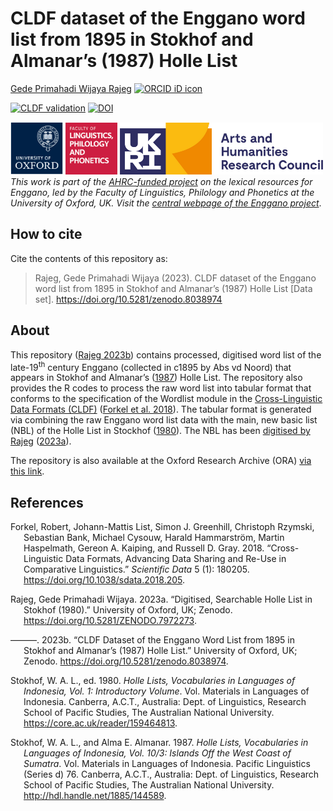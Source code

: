CLDF dataset of the Enggano word list from 1895 in Stokhof and Almanar’s
(1987) Holle List
================
[Gede Primahadi Wijaya
Rajeg](https://www.ling-phil.ox.ac.uk/people/gede-rajeg)
<a itemprop="sameAs" content="https://orcid.org/0000-0002-2047-8621" href="https://orcid.org/0000-0002-2047-8621" target="orcid.widget" rel="noopener noreferrer" style="vertical-align:top;"><img src="https://orcid.org/sites/default/files/images/orcid_16x16.png" style="width:1em;margin-right:.5em;" alt="ORCID iD icon"></a>

<!-- README.md is generated from README.Rmd. Please edit that file -->
<!-- badges: start -->

[![CLDF
validation](https://github.com/engganolang/holle-list-enggano-1895/workflows/CLDF-validation/badge.svg)](https://github.com/engganolang/holle-list-enggano-1895/actions?query=workflow%3ACLDF-validation)
<a href="https://doi.org/10.5281/zenodo.8038974" target="_blank"><img src="https://zenodo.org/badge/DOI/10.5281/zenodo.8038974.svg" alt="DOI"/></a>

[<img
src="https://raw.githubusercontent.com/engganolang/digitised-holle-list/main/file-oxweb-logo.gif"
width="84" alt="The University of Oxford" />](https://www.ox.ac.uk/)
[<img
src="https://raw.githubusercontent.com/engganolang/digitised-holle-list/main/file-lingphil.png"
width="83"
alt="Faculty of Linguistics, Philology and Phonetics, the University of Oxford" />](https://www.ling-phil.ox.ac.uk/)
[<img
src="https://raw.githubusercontent.com/engganolang/digitised-holle-list/main/file-ahrc.png"
width="325" alt="Arts and Humanities Research Council (AHRC)" />](https://www.ukri.org/councils/ahrc/)
</br>*This work is part of the [AHRC-funded
project](https://gtr.ukri.org/project/8AB0C3DC-F1C9-4CFA-BB4D-5BE748213372)
on the lexical resources for Enggano, led by the Faculty of Linguistics,
Philology and Phonetics at the University of Oxford, UK. Visit the
[central webpage of the Enggano
project](https://enggano.ling-phil.ox.ac.uk/)*.

<!-- badges: end -->

## How to cite

Cite the contents of this repository as:

> Rajeg, Gede Primahadi Wijaya (2023). CLDF dataset of the Enggano word
> list from 1895 in Stokhof and Almanar’s (1987) Holle List \[Data
> set\]. <https://doi.org/10.5281/zenodo.8038974>

## About

This repository ([Rajeg 2023b](#ref-rajeg2023a)) contains processed,
digitised word list of the late-19<sup>th</sup> century Enggano
(collected in c1895 by Abs vd Noord) that appears in Stokhof and
Almanar’s ([1987](#ref-1885-144589)) Holle List. The repository also
provides the R codes to process the raw word list into tabular format
that conforms to the specification of the Wordlist module in the
[Cross-Linguistic Data Formats (CLDF)](https://cldf.clld.org/) ([Forkel
et al. 2018](#ref-forkel2018)). The tabular format is generated via
combining the raw Enggano word list data with the main, new basic list
(NBL) of the Holle List in Stockhof ([1980](#ref-holleli1980)). The NBL
has been [digitised by
Rajeg](https://engganolang.github.io/digitised-holle-list/)
([2023a](#ref-rajeg2023)).

The repository is also available at the Oxford Research Archive (ORA)
<a href="https://ora.ox.ac.uk/objects/uuid:070e5dd2-512f-4c2b-812d-f24bb944a81f" target="_blank">via
this link</a>.

## References

<div id="refs" class="references csl-bib-body hanging-indent">

<div id="ref-forkel2018" class="csl-entry">

Forkel, Robert, Johann-Mattis List, Simon J. Greenhill, Christoph
Rzymski, Sebastian Bank, Michael Cysouw, Harald Hammarström, Martin
Haspelmath, Gereon A. Kaiping, and Russell D. Gray. 2018.
“Cross-Linguistic Data Formats, Advancing Data Sharing and Re-Use in
Comparative Linguistics.” *Scientific Data* 5 (1): 180205.
<https://doi.org/10.1038/sdata.2018.205>.

</div>

<div id="ref-rajeg2023" class="csl-entry">

Rajeg, Gede Primahadi Wijaya. 2023a. “Digitised, Searchable Holle List
in Stokhof (1980).” University of Oxford, UK; Zenodo.
<https://doi.org/10.5281/ZENODO.7972273>.

</div>

<div id="ref-rajeg2023a" class="csl-entry">

———. 2023b. “CLDF Dataset of the Enggano Word List from 1895 in Stokhof
and Almanar’s (1987) Holle List.” University of Oxford, UK; Zenodo.
<https://doi.org/10.5281/zenodo.8038974>.

</div>

<div id="ref-holleli1980" class="csl-entry">

Stokhof, W. A. L., ed. 1980. *Holle Lists, Vocabularies in Languages of
Indonesia, Vol. 1: Introductory Volume*. Vol. Materials in Languages of
Indonesia. Canberra, A.C.T., Australia: Dept. of Linguistics, Research
School of Pacific Studies, The Australian National University.
<https://core.ac.uk/reader/159464813>.

</div>

<div id="ref-1885-144589" class="csl-entry">

Stokhof, W. A. L., and Alma E. Almanar. 1987. *Holle Lists, Vocabularies
in Languages of Indonesia, Vol. 10/3: Islands Off the West Coast of
Sumatra*. Vol. Materials in Languages of Indonesia. Pacific Linguistics
(Series d) 76. Canberra, A.C.T., Australia: Dept. of Linguistics,
Research School of Pacific Studies, The Australian National University.
<http://hdl.handle.net/1885/144589>.

</div>

</div>
